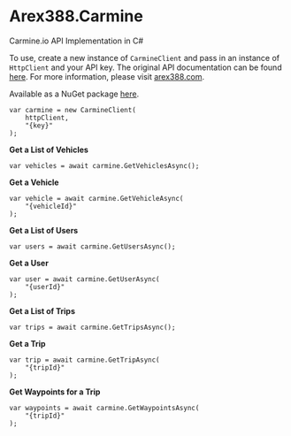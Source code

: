 ﻿# Arex388.Carmine
Carmine.io API Implementation in C#

To use, create a new instance of `CarmineClient` and pass in an instance of `HttpClient` and your API key. The original API documentation can be found [here][0]. For more information, please visit [arex388.com][1].

Available as a NuGet package [here][2].

    var carmine = new CarmineClient(
        httpClient,
        "{key}"
    );

**Get a List of Vehicles**

    var vehicles = await carmine.GetVehiclesAsync();

**Get a Vehicle**

    var vehicle = await carmine.GetVehicleAsync(
        "{vehicleId}"
    );

**Get a List of Users**

    var users = await carmine.GetUsersAsync();

**Get a User**

    var user = await carmine.GetUserAsync(
        "{userId}"
    );

**Get a List of Trips**

    var trips = await carmine.GetTripsAsync();

**Get a Trip**

    var trip = await carmine.GetTripAsync(
        "{tripId}"
    );

**Get Waypoints for a Trip**

    var waypoints = await carmine.GetWaypointsAsync(
        "{tripId}"
    );

[0]:https://api.carmine.io/v2/docs
[1]:https://arex388.com
[2]:https://www.nuget.org/packages/Arex388.Carmine